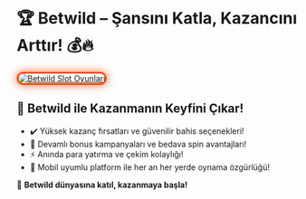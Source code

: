 <h1>🏆 Betwild – Şansını Katla, Kazancını Arttır! 💰🔥</h1>

<a href="https://cutt.ly/BetwildLink" title="Betwild Slot Oyunları">
  <img src="https://i.ibb.co/BtMhhf6/g-venligiris.jpg" alt="Betwild Slot Oyunları" style="max-width: 100%; border: 3px solid #ff4500; border-radius: 15px; box-shadow: 0px 0px 15px rgba(255, 69, 0, 0.8);">
</a>

<h2>🚀 Betwild ile Kazanmanın Keyfini Çıkar!</h2>
<ul>
  <li>✔️ Yüksek kazanç fırsatları ve güvenilir bahis seçenekleri!</li>
  <li>🎁 Devamlı bonus kampanyaları ve bedava spin avantajları!</li>
  <li>⚡️ Anında para yatırma ve çekim kolaylığı!</li>
  <li>📱 Mobil uyumlu platform ile her an her yerde oynama özgürlüğü!</li>
</ul>

<p>💎 <strong>Betwild dünyasına katıl, kazanmaya başla!</strong></p>

<meta name="description" content="Betwild ile heyecan dolu bahis deneyimi yaşa! Yüksek oranlar ve hızlı ödeme garantisi seni bekliyor!">

